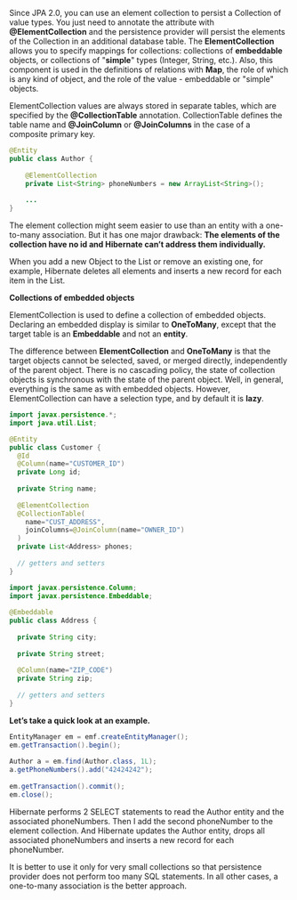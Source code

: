 Since JPA 2.0, you can use an element collection to persist a Collection 
of value types. You just need to annotate the attribute with **@ElementCollection** 
and the persistence provider will persist the elements of the Collection in 
an additional database table. The **ElementCollection** allows you to specify 
mappings for collections: collections of **embeddable** objects, or collections 
of "**simple**" types (Integer, String, etc.). Also, this component is used in 
the definitions of relations with **Map**, the role of which is any kind of object, 
and the role of the value - embeddable or "simple" objects.

ElementCollection values are always stored in separate tables, which are specified 
by the **@CollectionTable** annotation. CollectionTable defines the table name and 
**@JoinColumn** or **@JoinColumns** in the case of a composite primary key.

```java
@Entity
public class Author {
 
    @ElementCollection
    private List<String> phoneNumbers = new ArrayList<String>();
 
    ...
}
```
The element collection might seem easier to use than an entity with a one-to-many 
association. But it has one major drawback: **The elements of the collection have 
no id and Hibernate can’t address them individually.**

When you add a new Object to the List or remove an existing one, for example, 
Hibernate deletes all elements and inserts a new record for each item in the List.

**Collections of embedded objects**

ElementCollection is used to define a collection of embedded objects. 
Declaring an embedded display is similar to **OneToMany**, except that the 
target table is an **Embeddable** and not an **entity**.

The difference between **ElementCollection** and **OneToMany** is that the target objects 
cannot be selected, saved, or merged directly, independently of the parent object. 
There is no cascading policy, the state of collection objects is synchronous with 
the state of the parent object. Well, in general, everything is the same as with 
embedded objects. However, ElementCollection can have a selection type, and by 
default it is **lazy**.

```java
import javax.persistence.*;
import java.util.List;

@Entity
public class Customer {
  @Id
  @Column(name="CUSTOMER_ID")
  private Long id;
 
  private String name;
 
  @ElementCollection
  @CollectionTable(
    name="CUST_ADDRESS",
    joinColumns=@JoinColumn(name="OWNER_ID")
  )
  private List<Address> phones;
 
  // getters and setters
}
```

```java
import javax.persistence.Column;
import javax.persistence.Embeddable;
 
@Embeddable
public class Address {
 
  private String city;
 
  private String street;
 
  @Column(name="ZIP_CODE")
  private String zip;
 
  // getters and setters
}
```

**Let’s take a quick look at an example.** 

```java
EntityManager em = emf.createEntityManager();
em.getTransaction().begin();
 
Author a = em.find(Author.class, 1L);
a.getPhoneNumbers().add("42424242");
 
em.getTransaction().commit();
em.close();
```
Hibernate performs 2 SELECT statements to read the Author entity and the 
associated phoneNumbers. Then I add the second phoneNumber to the element 
collection. And Hibernate updates the Author entity, drops all associated 
phoneNumbers and inserts a new record for each phoneNumber.

It is better to use it only for very small collections so that persistence provider 
does not perform too many SQL statements. In all other cases, a one-to-many 
association is the better approach.